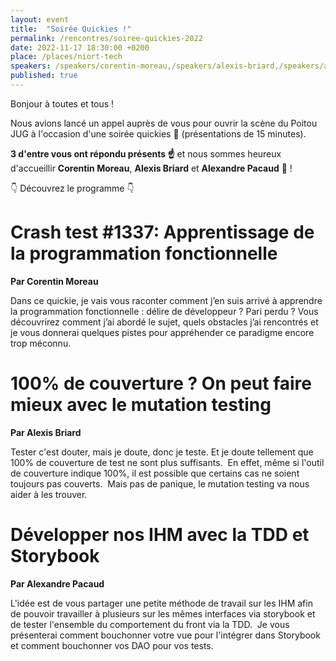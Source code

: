 ```yaml
---
layout: event
title:  "Soirée Quickies !"
permalink: /rencontres/soiree-quickies-2022
date: 2022-11-17 18:30:00 +0200
place: /places/niort-tech
speakers: /speakers/corentin-moreau,/speakers/alexis-briard,/speakers/alexandre-pacaud
published: true
---
```


Bonjour à toutes et tous !

Nous avions lancé un appel auprès de vous pour ouvrir la scène du Poitou JUG à l'occasion d'une soirée quickies 🚀 (présentations de 15 minutes).

**3 d'entre vous ont répondu présents ☝️**  et nous sommes heureux d'accueillir **Corentin Moreau**, **Alexis Briard** et **Alexandre Pacaud** 🤗 ! 

👇 Découvrez le programme 👇 

# Crash test #1337: Apprentissage de la programmation fonctionnelle
**Par Corentin Moreau**

Dans ce quickie, je vais vous raconter comment j’en suis arrivé à apprendre la programmation fonctionnelle : délire de développeur ? Pari perdu ?
Vous découvrirez comment j’ai abordé le sujet, quels obstacles j’ai rencontrés et je vous donnerai quelques pistes pour appréhender ce paradigme encore trop méconnu.

# 100% de couverture ? On peut faire mieux avec le mutation testing
**Par Alexis Briard**

Tester c'est douter, mais je doute, donc je teste. Et je doute tellement que 100% de couverture de test ne sont plus suffisants. 
En effet, même si l'outil de couverture indique 100%, il est possible que certains cas ne soient toujours pas couverts. 
Mais pas de panique, le mutation testing va nous aider à les trouver.

# Développer nos IHM avec la TDD et Storybook
**Par Alexandre Pacaud**

L'idée est de vous partager une petite méthode de travail sur les IHM afin de pouvoir travailler à plusieurs sur les mêmes interfaces via storybook et de tester l'ensemble du comportement du front via la TDD. 
Je vous présenterai comment bouchonner votre vue pour l'intégrer dans Storybook et comment bouchonner vos DAO pour vos tests.
